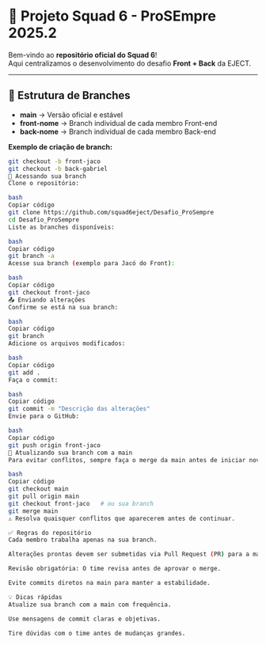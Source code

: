 # 🚀 Projeto Squad 6 - ProSEmpre 2025.2

Bem-vindo ao **repositório oficial do Squad 6**!  
Aqui centralizamos o desenvolvimento do desafio **Front + Back** da EJECT.  

---

## 📂 Estrutura de Branches

- **main** → Versão oficial e estável  
- **front-nome** → Branch individual de cada membro Front-end  
- **back-nome** → Branch individual de cada membro Back-end  

**Exemplo de criação de branch:**

```bash
git checkout -b front-jaco
git checkout -b back-gabriel
🔀 Acessando sua branch
Clone o repositório:

bash
Copiar código
git clone https://github.com/squad6eject/Desafio_ProSempre
cd Desafio_ProSempre
Liste as branches disponíveis:

bash
Copiar código
git branch -a
Acesse sua branch (exemplo para Jacó do Front):

bash
Copiar código
git checkout front-jaco
📤 Enviando alterações
Confirme se está na sua branch:

bash
Copiar código
git branch
Adicione os arquivos modificados:

bash
Copiar código
git add .
Faça o commit:

bash
Copiar código
git commit -m "Descrição das alterações"
Envie para o GitHub:

bash
Copiar código
git push origin front-jaco
🔄 Atualizando sua branch com a main
Para evitar conflitos, sempre faça o merge da main antes de iniciar novas alterações:

bash
Copiar código
git checkout main
git pull origin main
git checkout front-jaco   # ou sua branch
git merge main
⚠️ Resolva quaisquer conflitos que aparecerem antes de continuar.

✅ Regras do repositório
Cada membro trabalha apenas na sua branch.

Alterações prontas devem ser submetidas via Pull Request (PR) para a main.

Revisão obrigatória: O time revisa antes de aprovar o merge.

Evite commits diretos na main para manter a estabilidade.

💡 Dicas rápidas
Atualize sua branch com a main com frequência.

Use mensagens de commit claras e objetivas.

Tire dúvidas com o time antes de mudanças grandes.

